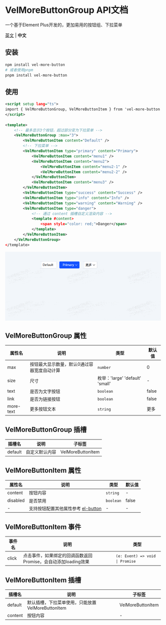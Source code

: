 # VelMoreButtonGroup API文档

一个基于Element Plus开发的，更加易用的按钮组、下拉菜单

[英文](https://github.com/Planck-Ho/vel-more-button/blob/main/README.md) | **中文**

## 安装

```bash
npm install vel-more-button
# 或者使用pnpm
pnpm install vel-more-button
```

## 使用
```xml
<script setup lang="ts">
import { VelMoreButtonGroup, VelMoreButtonItem } from 'vel-more-button'
</script>

<template>
    <!-- 最多显示3个按钮，超过部分变为下拉菜单 -->
    <VelMoreButtonGroup :max="3">
        <VelMoreButtonItem content="Default" />
        <!-- 下拉菜单 -->
        <VelMoreButtonItem type="primary" content="Primary">
            <VelMoreButtonItem content="menu1" />
            <VelMoreButtonItem content="menu2">
                <VelMoreButtonItem content="menu2-1" />
                <VelMoreButtonItem content="menu2-2" />
            </VelMoreButtonItem>
            <VelMoreButtonItem content="menu3" />
        </VelMoreButtonItem>
        <VelMoreButtonItem type="success" content="Success" />
        <VelMoreButtonItem type="info" content="Info" />
        <VelMoreButtonItem type="warning" content="Warning" />
        <VelMoreButtonItem type="danger">
            <!-- 通过 content 插槽自定义渲染内容 -->
            <template #content>
                <span style="color: red;">Danger</span>
            </template>
        </VelMoreButtonItem>
    </VelMoreButtonGroup>
</template>
```
![示例](./src/assets/more-button.gif)


## VelMoreButtonGroup 属性

| 属性名 | 说明 | 类型 | 默认值 |
| - | - | - | - |
| max | 按钮最大显示数量，默认0通过容器宽度自动计算 | <code>number</code> | 0
| size | 尺寸	| 枚举：'large' 'default'  'small' | -
| text | 是否为文字按钮	| <code>boolean</code> | false
| link | 是否为链接按钮	| <code>boolean</code> | false
| more-text | 更多按钮文本	| <code>string</code> | 更多

## VelMoreButtonGroup 插槽
| 插槽名 | 说明 | 子标签
| - | - | -
| default | 自定义默认内容 | VelMoreButtonItem

## VelMoreButtonItem 属性

| 属性名 | 说明 | 类型 | 默认值 |
| - | - | - | - |
| content | 按钮内容 | <code>string</code> | -
| disabled | 是否禁用 | <code>boolean</code> | false
| - | 支持按钮配置其他属性参考 <a href="https://cn.element-plus.org/zh-CN/component/button.html#button-%E5%B1%9E%E6%80%A7" target="_blanck">el-button</a> | - | -

## VelMoreButtonItem 事件
| 事件名 | 说明 | 类型
| - | - | -
| click | 点击事件，如果绑定的回调函数返回Promise，会自动添加loading效果 | <code>(e: Event) => void \| Promise<void></code>

## VelMoreButtonItem 插槽
| 插槽名 | 说明 | 子标签
| - | - | -
| default | 默认插槽，下拉菜单使用，只能放置VelMoreButtonItem | VelMoreButtonItem
| content | 按钮内容 | -